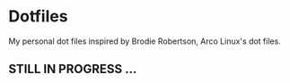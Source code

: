 # Dotfiles
My personal dot files inspired by Brodie Robertson, Arco Linux's dot files.
## STILL IN PROGRESS ...
